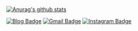 
[![Anurag's github stats](https://github-readme-stats.vercel.app/api?username=ggjae)](https://github.com/anuraghazra/github-readme-stats)


[![Blog Badge](http://img.shields.io/badge/-%20blog-black?style=flat-square&logo=github&link=https://drag0n.tistory.com/)](https://drag0n.tistory.com)
[![Gmail Badge](https://img.shields.io/badge/Gmail-d14836?style=flat-square&logo=Gmail&logoColor=white&link=mailto:ggjae98@gmail.com)](mailto:ggjae98@gmail.com)
[![Instagram Badge](https://img.shields.io/badge/Instagram-blueviolet?style=flat-square&logo=instagram&logoColor=white&link=https://instagram.com/zobbu/)](https://instagram.com/zobbu)
<!--
**ggjae/ggjae** is a ✨ _special_ ✨ repository because its `README.md` (this file) appears on your GitHub profile.

Here are some ideas to get you started:

- 🔭 I’m currently working on ...
- 🌱 I’m currently learning ...
- 👯 I’m looking to collaborate on ...
- 🤔 I’m looking for help with ...
- 💬 Ask me about ...
- 📫 How to reach me: ...
- 😄 Pronouns: ...
- ⚡ Fun fact: ...
-->
